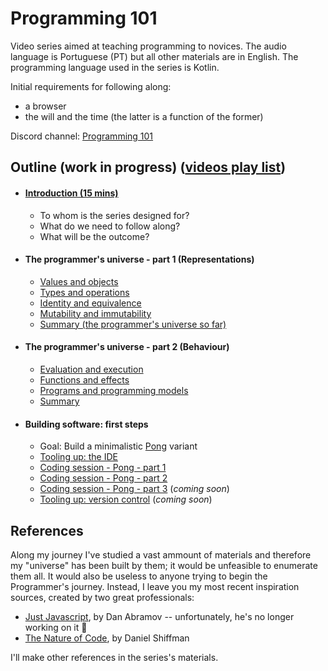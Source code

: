 # Programming 101

Video series aimed at teaching programming to novices. The audio language is Portuguese (PT) but all other materials are in English.
The programming language used in the series is Kotlin.

Initial requirements for following along: 
* a browser
* the will and the time (the latter is a function of the former)

Discord channel: [Programming 101](https://discord.gg/dYgjGUG)

## Outline (work in progress) ([videos play list](https://www.youtube.com/playlist?list=PL8XxoCaL3dBiJ_djQKKbbI4uN081F7Sgw))

* #### [Introduction (15 mins)](sessions/00-introduction.md)
  * To whom is the series designed for?
  * What do we need to follow along?
  * What will be the outcome?

* #### The programmer's universe - part 1 (Representations)
  * [Values and objects](sessions/01-values-and-objects.md)
  * [Types and operations](sessions/02-types-and-operations.md)
  * [Identity and equivalence](sessions/03-identity-and-equivalence.md)
  * [Mutability and immutability](sessions/04-mutability-and-immutability.md)
  * [Summary (the programmer's universe so far)](sessions/05-summary-data.md)

* #### The programmer's universe - part 2 (Behaviour)
  * [Evaluation and execution](sessions/06-evaluation-and-execution.md)
  * [Functions and effects](sessions/07-functions-and-effects.md)
  * [Programs and programming models](sessions/08-programs-and-programming_models.md)
  * [Summary](sessions/09-summary-the-programmer-universe.md)

* #### Building software: first steps
  * Goal: Build a minimalistic [Pong](https://playpong.net/) variant
  * [Tooling up: the IDE](sessions/10-tooling-up-IDE.md)
  * [Coding session - Pong - part 1](sessions/11-coding-pong-part1.md)
  * [Coding session - Pong - part 2](sessions/12-coding-pong-part2.md)
  * [Coding session - Pong - part 3](.) (_coming soon_)
  * [Tooling up: version control](.) (_coming soon_)

## References
Along my journey I've studied a vast ammount of materials and therefore my "universe" has been built by them; it would be unfeasible to enumerate them all. It would also be useless to anyone trying to begin the Programmer's journey. Instead, I leave you my most recent inspiration sources, created by two great professionals: 
* [Just Javascript](https://justjavascript.com/), by Dan Abramov -- unfortunately, he's no longer working on it 🙁
* [The Nature of Code](https://www.youtube.com/user/shiffman/playlists?view=50&sort=dd&shelf_id=6), by Daniel Shiffman

I'll make other references in the series's materials.
